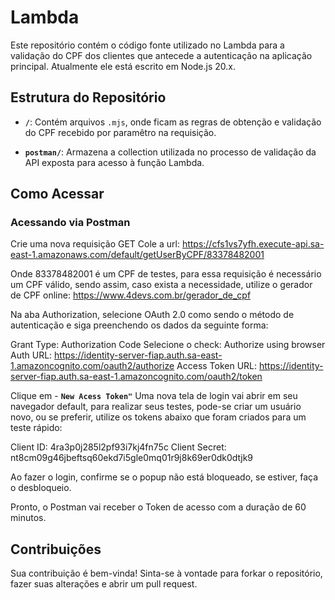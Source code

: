 # **Lambda**

Este repositório contém o código fonte utilizado no Lambda para a validação do CPF dos clientes que antecede a autenticação na aplicação principal. Atualmente ele está escrito em Node.js 20.x.

## **Estrutura do Repositório**

- **`/`**: Contém arquivos `.mjs`, onde ficam as regras de obtenção e validação do CPF recebido por paramêtro na requisição.

- **`postman/`**: Armazena a collection utilizada no processo de validação da API exposta para acesso à função Lambda.

## **Como Acessar**

### Acessando via Postman

Crie uma nova requisição GET
Cole a url: https://cfs1vs7yfh.execute-api.sa-east-1.amazonaws.com/default/getUserByCPF/83378482001

Onde 83378482001 é um CPF de testes, para essa requisição é necessário um CPF válido, sendo assim, caso exista a necessidade, utilize o gerador de CPF online: https://www.4devs.com.br/gerador_de_cpf

Na aba Authorization, selecione OAuth 2.0 como sendo o método de autenticação e siga preenchendo os dados da seguinte forma:

Grant Type: Authorization Code
Selecione o check: Authorize using browser
Auth URL: https://identity-server-fiap.auth.sa-east-1.amazoncognito.com/oauth2/authorize
Access Token URL: https://identity-server-fiap.auth.sa-east-1.amazoncognito.com/oauth2/token

Clique em - **`New Acess Token"`**
Uma nova tela de login vai abrir em seu navegador default, para realizar seus testes, pode-se criar um usuário novo, ou se preferir, utilize os tokens abaixo que foram criados para um teste rápido:

Client ID: 4ra3p0j285l2pf93i7kj4fn75c
Client Secret: nt8cm09g46jbeftsq60ekd7i5gle0mq01r9j8k69er0dk0dtjk9

Ao fazer o login, confirme se o popup não está bloqueado, se estiver, faça o desbloqueio.

Pronto, o Postman vai receber o Token de acesso com a duração de 60 minutos.


## **Contribuições**
Sua contribuição é bem-vinda! Sinta-se à vontade para forkar o repositório, fazer suas alterações e abrir um pull request.


